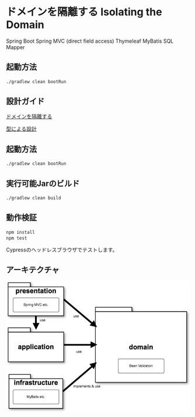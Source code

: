 # ドメインを隔離する Isolating the Domain
Spring Boot
Spring MVC (direct field access)
Thymeleaf
MyBatis SQL Mapper

## 起動方法

```sh
./gradlew clean bootRun
```

## 設計ガイド
[ドメインを隔離する](https://github.com/system-sekkei/isolating-the-domain/wiki)

[型による設計](https://github.com/masuda220/business-logic-patterns/wiki/%E8%A8%AD%E8%A8%88%E3%82%AC%E3%82%A4%E3%83%89%E3%83%A9%E3%82%A4%E3%83%B3)

## 起動方法

```sh
./gradlew clean bootRun
```

## 実行可能Jarのビルド

```sh
./gradlew clean build
```

## 動作検証

```
npm install
npm test
```

Cypressのヘッドレスブラウザでテストします。

## アーキテクチャ

![アーキテクチャ](architecture.png)
